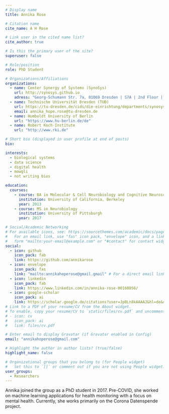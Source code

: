 ```yaml
---
# Display name
title: Annika Rose

# Citation name
cite_name: A H Rose

# Link user in the cited name list?
cite_author: true

# Is this the primary user of the site?
superuser: false

# Role/position
role: PhD Student

# Organizations/Affiliations
organizations:
  - name: Center Synergy of Systems (SynoSys)
    url: http://synosys.github.io
    adress: "Georg-Schumann Str. 7a, 01069 Dresden | S7A | 2nd Floor | Room: 205"
  - name: Technische Universität Dresden (TUD)
    url: https://tu-dresden.de/cids/die-einrichtung/departments/synosys
    email: annika_hope.rose@tu-dresden.de
  - name: Humboldt University of Berlin
    url: "https://www.hu-berlin.de/de"
  - name: Robert Koch-Institute
    url: "http://www.rki.de"

# Short bio (displayed in user profile at end of posts)
bio:

interests:
  - biological systems
  - data science
  - digital health
  - mowgli
  - not writing bios

education:
  courses:
    - course: BA in Molecular & Cell Neurobiology and Cognitive Neuroscience
      institution: University of California, Berkeley
      year: 2013
    - course: MS in Neurobiology
      institution: University of Pittsburgh
      year: 2017

# Social/Academic Networking
# For available icons, see: https://sourcethemes.com/academic/docs/page-builder/#icons
#   For an email link, use "fas" icon pack, "envelope" icon, and a link in the
#   form "mailto:your-email@example.com" or "#contact" for contact widget.
social:
  - icon: github
    icon_pack: fab
    link: https://github.com/annikarose
  - icon: envelope
    icon_pack: fas
    link: "mailto:annikahoperose@gmail.gmail" # For a direct email link, use "mailto:test@example.org".
  - icon: linkedin
    icon_pack: fab
    link: https://www.linkedin.com/in/annika-rose-00160856/
  - icon: google-scholar
    icon_pack: ai
    link: https://scholar.google.de/citations?user=JpBLn8kAAAAJ&hl=de&oi=sra
# Link to a PDF of your resume/CV from the About widget.
# To enable, copy your resume/CV to `static/files/cv.pdf` and uncomment the lines below.
# - icon: cv
#   icon_pack: ai
#   link: files/cv.pdf

# Enter email to display Gravatar (if Gravatar enabled in Config)
email: "annikahoperose@gmail.com"

# Highlight the author in author lists? (true/false)
highlight_name: false

# Organizational groups that you belong to (for People widget)
#   Set this to `[]` or comment out if you are not using People widget.
user_groups:
  - Researchers
---
```


Annika joined the group as a PhD student in 2017. Pre-COVID, she worked on machine learning applications for health monitoring with a focus on mental health. Currently, she works primarily on the Corona Datenspende project.
